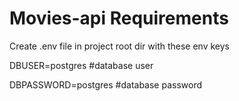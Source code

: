 # Movies-api Requirements

Create .env file in project root dir with these env keys

DBUSER=postgres #database user

DBPASSWORD=postgres #database password
